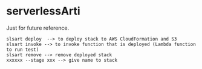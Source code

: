 # serverlessArti
Just for future reference.

```
slsart deploy  --> to deploy stack to AWS CloudFormation and S3
slsart invoke --> to invoke function that is deployed (Lambda function to run test)
slsart remove --> remove deployed stack
xxxxxx --stage xxx --> give name to stack
```
